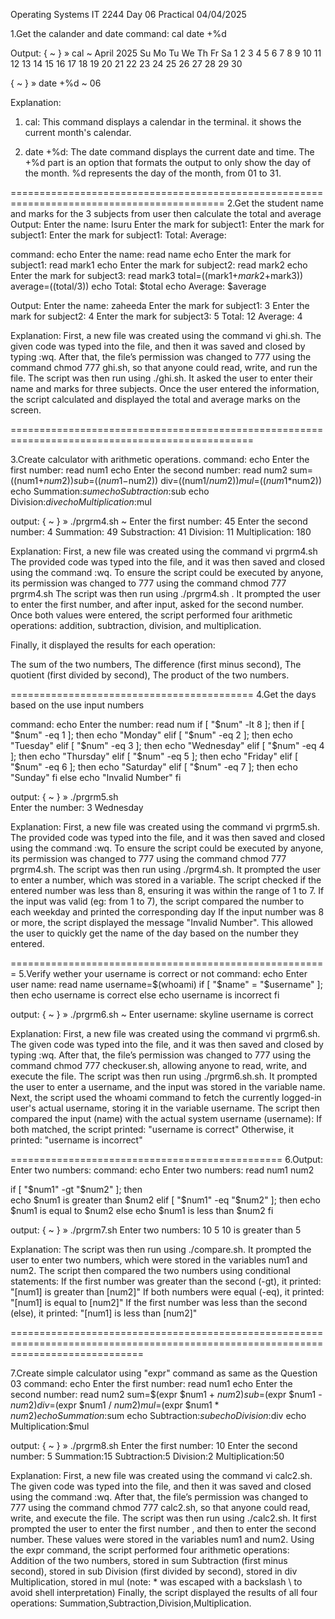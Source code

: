Operating Systems IT 2244
Day 06 Practical
04/04/2025

1.Get the calander and date
command: 
cal
date +%d

Output:
{ ~ }  » cal                                                                  ~
     April 2025
Su Mo Tu We Th Fr Sa
       1  2  3  4  5
 6  7  8  9 10 11 12
13 14 15 16 17 18 19
20 21 22 23 24 25 26
27 28 29 30

{ ~ }  » date +%d                                                             ~
06

Explanation:
1. cal:
This command displays a calendar in the terminal.
it shows the current month's calendar.

2. date +%d:
The date command displays the current date and time.
The +%d part is an option that formats the output to only show the day of the month.
%d represents the day of the month, from 01 to 31.

===========================================================================================
2.Get the student name and marks for the 3 subjects from user then calculate the total and average
    Output:
    Enter the name: Isuru
    Enter the mark for subject1:
    Enter the mark for subject1:
    Enter the mark for subject1:
    Total:
    Average:

command:
echo Enter the name:
read name
echo Enter the mark for subject1:
read mark1
echo Enter the mark for subject2:
read mark2
echo Enter the mark for subject3:
read mark3
total=$(($mark1+$mark2+$mark3))
average=$(($total/3))
echo Total: $total
echo Average: $average

Output:
Enter the name:
zaheeda
Enter the mark for subject1:
3
Enter the mark for subject2:
4
Enter the mark for subject3:
5
Total: 12
Average: 4

Explanation:
First, a new file was created using the command vi ghi.sh. The given code was typed into the file,
and then it was saved and closed by typing :wq. After that, the file’s permission was changed to 
777 using the command chmod 777 ghi.sh, so that anyone could read, write, and run the file.
The script was then run using ./ghi.sh. It asked the user to enter their name and marks for three subjects.
Once the user entered the information, the script calculated and displayed the total and average marks on the screen.

================================================================================================

3.Create calculator with arithmetic operations.
command:
echo Enter the first number:
read num1
echo Enter the second  number:
read num2
sum=$(($num1+$num2))
sub=$(($num1-$num2))
div=$(($num1/$num2))
mul=$(($num1*$num2))
echo Summation:$sum
echo Subtraction:$sub
echo Division:$div
echo Multiplication:$mul

output:
{ ~ }  » ./prgrm4.sh                                                          ~
Enter the first number:
45
Enter the second number:
4
Summation: 49
Substraction: 41
Division: 11
Multiplication: 180

Explanation:
First, a new file was created using the command vi prgrm4.sh The provided code was typed into the file, 
and it was then saved and closed using the command :wq. To ensure the script could be executed by anyone, 
its permission was changed to 777 using the command chmod 777 prgrm4.sh 
The script was then run using ./prgrm4.sh . It prompted the user to enter the first number, and after input, 
asked for the second number. Once both values were entered, the script performed four arithmetic operations: 
addition, subtraction, division, and multiplication.

Finally, it displayed the results for each operation:

The sum of the two numbers,
The difference (first minus second),
The quotient (first divided by second),
The product of the two numbers.

==========================================
4.Get the days based on the use input numbers

command:
echo Enter the number:
read num
if [ "$num" -lt 8 ]; then
 if [ "$num" -eq 1 ]; then
        echo "Monday"
 elif [ "$num" -eq 2 ]; then
        echo "Tuesday"
 elif [ "$num" -eq 3 ]; then
        echo "Wednesday"
 elif [ "$num" -eq 4 ]; then
        echo "Thursday"
 elif [ "$num" -eq 5 ]; then
        echo "Friday"
 elif [ "$num" -eq 6 ]; then
        echo "Saturday"
 elif [ "$num" -eq 7 ]; then
        echo "Sunday"
 fi
else
 echo "Invalid Number"
fi

output:
{ ~ }  » ./prgrm5.sh  
Enter the number:
3
Wednesday

Explanation:
First, a new file was created using the command vi prgrm5.sh. The provided code was typed into the file, 
and it was then saved and closed using the command :wq. 
To ensure the script could be executed by anyone, its permission was changed to 777 using the command chmod 777 prgrm4.sh.
The script was then run using ./prgrm4.sh. It prompted the user to enter a number, which was stored in a variable. 
The script checked if the entered number was less than 8, ensuring it was within the range of 1 to 7.
If the input was valid (eg: from 1 to 7), the script compared the number to each weekday and printed the corresponding day
If the input number was 8 or more, the script displayed the message "Invalid Number".
This allowed the user to quickly get the name of the day based on the number they entered.

=======================================================
5.Verify wether your username is correct or not 
command:
echo Enter user name:
read name
username=$(whoami)
if [ "$name" = "$username" ]; then
        echo username is correct
else
        echo username is incorrect
fi

output:
{ ~ }  » ./prgrm6.sh                                                          ~
Enter username:
skyline
username is correct

Explanation:
First, a new file was created using the command vi prgrm6.sh. The given code was typed into the file, and it was then saved and closed by typing :wq. 
After that, the file’s permission was changed to 777 using the command chmod 777 checkuser.sh, allowing anyone to read, write, and execute the file.
The script was then run using ./prgrm6.sh.sh. It prompted the user to enter a username, and the input was stored in the variable name.
Next, the script used the whoami command to fetch the currently logged-in user's actual username, storing it in the variable username.
The script then compared the input (name) with the actual system username (username):
If both matched, the script printed: "username is correct"
Otherwise, it printed: "username is incorrect"

===============================================
6.Output: Enter two numbers:
command:
echo Enter two numbers:
read num1 num2

if [ "$num1" -gt "$num2" ]; then  
echo $num1 is greater than $num2
elif [ "$num1" -eq "$num2" ]; then 
echo $num1 is equal to $num2
else
echo $num1 is less than $num2
fi

output:
{ ~ }  » ./prgrm7.sh
Enter two numbers:
10 5
10 is greater than 5

Explanation:
The script was then run using ./compare.sh. It prompted the user to enter two numbers, which were stored in the variables num1 and num2.
The script then compared the two numbers using conditional statements:
If the first number was greater than the second (-gt), it printed:
"[num1] is greater than [num2]"
If both numbers were equal (-eq), it printed:
"[num1] is equal to [num2]"
If the first number was less than the second (else), it printed:
"[num1] is less than [num2]"

===================================================================================================================================

7.Create simple calculator using "expr" command as same as the Question 03
command:
echo Enter the first number:
read num1
echo Enter the second  number:
read num2
sum=$(expr $num1 + $num2)
sub=$(expr $num1 - $num2)
div=$(expr $num1 / $num2)
mul=$(expr $num1 \* $num2)
echo Summation:$sum
echo Subtraction:$sub
echo Division:$div
echo Multiplication:$mul

output:
{ ~ }  » ./prgrm8.sh
Enter the first number:
10
Enter the second  number:
5
Summation:15
Subtraction:5
Division:2
Multiplication:50

Explanation:
First, a new file was created using the command vi calc2.sh. The given code was typed into the file, and then it was saved and closed using the command :wq. 
After that, the file’s permission was changed to 777 using the command chmod 777 calc2.sh, so that anyone could read, write, and execute the file.
The script was then run using ./calc2.sh. It first prompted the user to enter the first number
, and then to enter the second number. These values were stored in the variables num1 and num2.
Using the expr command, the script performed four arithmetic operations:
Addition of the two numbers, stored in sum
Subtraction (first minus second), stored in sub
Division (first divided by second), stored in div
Multiplication, stored in mul (note: * was escaped with a backslash \ to avoid shell interpretation)
Finally, the script displayed the results of all four operations: Summation,Subtraction,Division,Multiplication.

